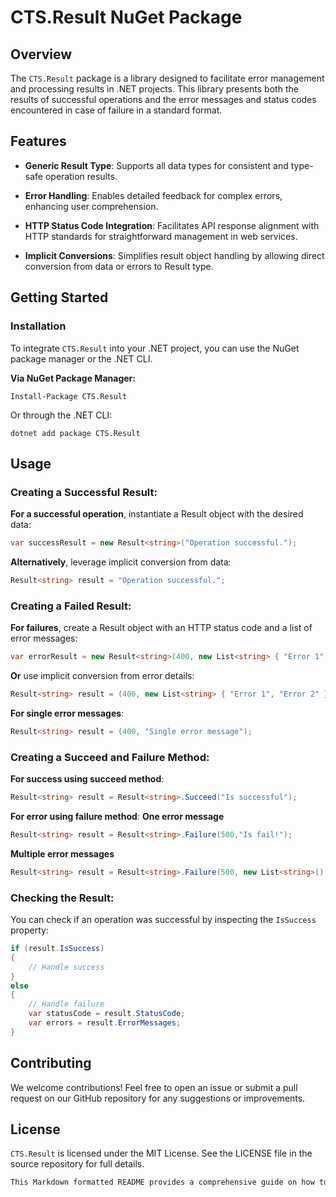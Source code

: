 # CTS.Result NuGet Package

## Overview

The `CTS.Result` package is a library designed to facilitate error management and processing results in .NET projects. This library presents both the results of successful operations and the error messages and status codes encountered in case of failure in a standard format.

## Features

- **Generic Result Type**: Supports all data types for consistent and type-safe operation results.

- **Error Handling**: Enables detailed feedback for complex errors, enhancing user comprehension.

- **HTTP Status Code Integration**: Facilitates API response alignment with HTTP standards for straightforward management in web services.

- **Implicit Conversions**: Simplifies result object handling by allowing direct conversion from data or errors to Result type.


## Getting Started

### Installation

To integrate `CTS.Result` into your .NET project, you can use the NuGet package manager or the .NET CLI.

**Via NuGet Package Manager:**

```shell
Install-Package CTS.Result
```
Or through the .NET CLI:

```shell
dotnet add package CTS.Result
```

## Usage

### Creating a Successful Result:

**For a successful operation**, instantiate a Result object with the desired data:
  
  ```csharp
  var successResult = new Result<string>("Operation successful.");
  ```

**Alternatively**, leverage implicit conversion from data:
  ```csharp
  Result<string> result = "Operation successful.";
  ```

 ### Creating a Failed Result:

**For failures**, create a Result object with an HTTP status code and a list of error messages:
```csharp
var errorResult = new Result<string>(400, new List<string> { "Error 1", "Error 2" });
```

**Or** use implicit conversion from error details:
```csharp
Result<string> result = (400, new List<string> { "Error 1", "Error 2" });
```

**For single error messages**:
```csharp
Result<string> result = (400, "Single error message");
```

### Creating a Succeed and Failure Method:

**For success using succeed method**:
```csharp
Result<string> result = Result<string>.Succeed("Is successful");
```

**For error using failure method**:
**One error message**
```csharp
Result<string> result = Result<string>.Failure(500,"Is fail!");
```

**Multiple error messages**
```csharp
Result<string> result = Result<string>.Failure(500, new List<string>() {"Is fail!", "Is not unique!"});
```

### Checking the Result:

You can check if an operation was successful by inspecting the `IsSuccess` property:

```csharp
if (result.IsSuccess)
{
    // Handle success
}
else
{
    // Handle failure
    var statusCode = result.StatusCode;
    var errors = result.ErrorMessages;
}
```

## Contributing

We welcome contributions! Feel free to open an issue or submit a pull request on our GitHub repository for any suggestions or improvements.

## License

`CTS.Result` is licensed under the MIT License. See the LICENSE file in the source repository for full details.

```rust
This Markdown formatted README provides a comprehensive guide on how to use the `CTS.Result` package, suitable for your project's repository or documentation.
```
